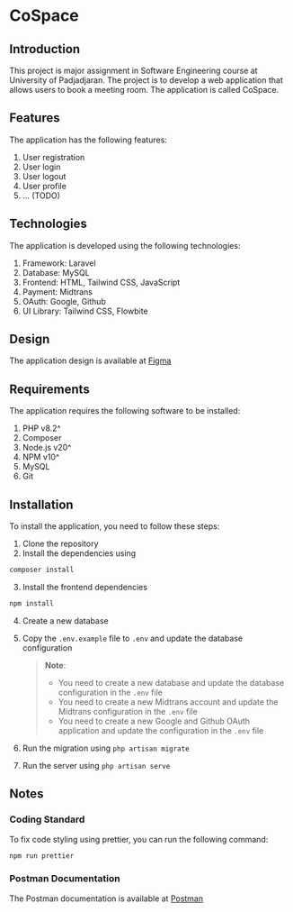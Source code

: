 # CoSpace

## Introduction

This project is major assignment in Software Engineering course at University of Padjadjaran. The project is to develop a web application that allows users to book a meeting room. The application is called CoSpace.

## Features

The application has the following features:

1. User registration
2. User login
3. User logout
4. User profile
5. ... (TODO)

## Technologies

The application is developed using the following technologies:

1. Framework: Laravel
2. Database: MySQL
3. Frontend: HTML, Tailwind CSS, JavaScript
4. Payment: Midtrans
5. OAuth: Google, Github
6. UI Library: Tailwind CSS, Flowbite

## Design

The application design is available at [Figma](#TODO)

## Requirements

The application requires the following software to be installed:

1. PHP v8.2^
2. Composer
3. Node.js v20^
4. NPM v10^
5. MySQL
6. Git

## Installation

To install the application, you need to follow these steps:

1. Clone the repository
2. Install the dependencies using

```bash
composer install
```

3. Install the frontend dependencies

```bash
npm install
```

4. Create a new database
5. Copy the `.env.example` file to `.env` and update the database configuration

   > **Note**:
   >
   > - You need to create a new database and update the database configuration in the `.env` file
   > - You need to create a new Midtrans account and update the Midtrans configuration in the `.env` file
   > - You need to create a new Google and Github OAuth application and update the configuration in the `.env` file

6. Run the migration using `php artisan migrate`
7. Run the server using `php artisan serve`

## Notes

### Coding Standard

To fix code styling using prettier, you can run the following command:

```bash
npm run prettier
```

### Postman Documentation

The Postman documentation is available at [Postman](#TODO)
